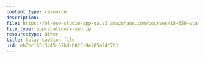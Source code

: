 ```yaml
---
content_type: resource
description: ''
file: https://ol-ocw-studio-app-qa.s3.amazonaws.com/courses/18-650-statistics-for-applications-fall-2016/eb7bc1653c4557bdb0f59e205a24f7b1_WW3ZJHPwvyg.vtt
file_type: application/x-subrip
resourcetype: Other
title: 3play caption file
uid: eb7bc165-3c45-57bd-b0f5-9e205a24f7b1
---
```

